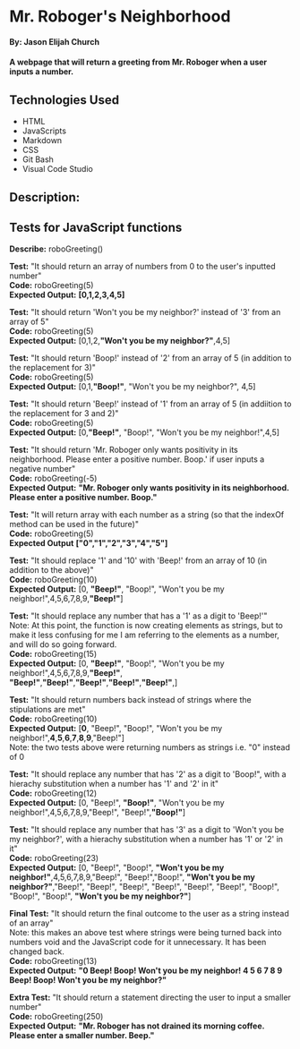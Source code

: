 # Mr. Roboger's Neighborhood

#### By: Jason Elijah Church

#### A webpage that will return a greeting from Mr. Roboger when a user inputs a number.

## Technologies Used

* HTML
* JavaScripts
* Markdown
* CSS
* Git Bash
* Visual Code Studio

## Description:

## Tests for JavaScript functions

**Describe:** roboGreeting()

**Test:** "It should return an array of numbers from 0 to the user's inputted number"\
**Code:** roboGreeting(5)\
**Expected Output:**
    **[0,1,2,3,4,5]**

**Test:** "It should return 'Won't you be my neighbor?' instead of '3' from an array of 5"\
**Code:** roboGreeting(5)\
**Expected Output:** 
    [0,1,2,**"Won't you be my neighbor?"**,4,5]

**Test:** "It should return 'Boop!' instead of '2' from an array of 5 (in addition to  the replacement for 3)"\
**Code:** roboGreeting(5)\
**Expected Output:** 
    [0,1,**"Boop!"**, "Won't you be my neighbor?", 4,5]

**Test:** "It should return 'Beep!' instead of '1' from an array of 5 (in addiition to the replacement for 3 and 2)"\
**Code:** roboGreeting(5)\
**Expected Output:** 
    [0,**"Beep!"**, "Boop!", "Won't you be my neighbor!",4,5]

**Test:** "It should return 'Mr. Roboger only wants positivity in its neighborhood. Please enter a positive number. Boop.' if user inputs a negative number"\
**Code:** roboGreeting(-5)\
**Expected Output:** 
    **"Mr. Roboger only wants positivity in its neighborhood. Please enter a positive number. Boop."**

**Test:** "It will return array with each number as a string (so that the indexOf method can be used in the future)"\
**Code:** roboGreeting(5)\
**Expected Output** 
    **["0","1","2","3","4","5"]**

**Test:** "It should replace '1' and '10' with 'Beep!' from an array of 10 (in addition to the above)"\
**Code:** roboGreeting(10)\
**Expected Output:** 
    [0, **"Beep!"**, "Boop!", "Won't you be my neighbor!",4,5,6,7,8,9,**"Beep!"**]

**Test:** "It should replace any number that has a '1' as a digit to 'Beep!'"\
    Note: At this point, the function is now creating elements as strings, but to make it less confusing for me I am referring to the elements as a number, and will do so going forward.\
**Code:** roboGreeting(15)\
**Expected Output:** 
    [0, **"Beep!"**, "Boop!", "Won't you be my neighbor!",4,5,6,7,8,9,**"Beep!"**, **"Beep!"**,**"Beep!"**,**"Beep!"**,**"Beep!"**,**"Beep!"**,]

**Test:** "It should return numbers back instead of strings where the stipulations are met"\
**Code:** roboGreeting(10)\
**Expected Output:** 
    [**0**, "Beep!", "Boop!", "Won't you be my neighbor!",**4**,**5**,**6**,**7**,**8**,**9**,"Beep!"]\
    Note: the two tests above were returning numbers as strings i.e. "0" instead of 0

**Test:** "It should replace any number that has '2' as a digit to 'Boop!", with a hierachy substitution when a number has '1' and '2' in it"\
**Code:** roboGreeting(12)\
**Expected Output:** 
    [0, "Beep!", **"Boop!"**, "Won't you be my neighbor!",4,5,6,7,8,9,"Beep!", "Beep!",**"Boop!"**]

**Test:** "It should replace any number that has '3' as a digit to 'Won't you be my neighbor?', with a hierachy substitution when a number has '1' or '2' in it"\
**Code:** roboGreeting(23)\
**Expected Output:** 
    [0, "Beep!", "Boop!", **"Won't you be my neighbor!"**,4,5,6,7,8,9,"Beep!", "Beep!","Boop!", **"Won't you be my neighbor?"**,"Beep!", "Beep!", "Beep!", "Beep!", "Beep!", "Beep!", "Boop!", "Boop!", "Boop!", **"Won't you be my neighbor?"**]

**Final Test:** "It should return the final outcome to the user as a string instead of an array"\
    Note: this makes an above test where strings were being turned back into numbers void and the JavaScript code for it unnecessary. It has been changed back.\
**Code:** roboGreeting(13)\
**Expected Output:** 
    **"0 Beep! Boop! Won't you be my neighbor! 4 5 6 7 8 9 Beep! Boop! Won't you be my neighbor?"**

**Extra Test:** "It should return a statement directing the user to input a smaller number"\
**Code:** roboGreeting(250)\
**Expected Output:** 
    **"Mr. Roboger has not drained its morning coffee. Please enter a smaller number. Beep."**


